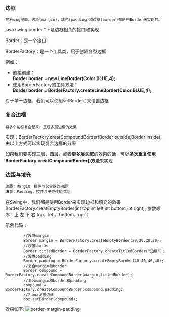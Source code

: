 ### 边框
    在Swing里面，边距(margin)，填充(padding)和边框(border)都是用Border来实现的。
    
java.swing.border.*下是边框相关的接口和实现

Border：是一个接口

BorderFactory：是一个工具类，用于创建各型边框

例如：</br>
- 直接创建：</br>
**Border border = new LineBorder(Color.BLUE,4);**</br>
- 使用BorderFactory的工具方法：</br>
**Border border = BorderFactory.createLineBorder(Color.BLUE,4);**

对于单一边框，我们可以使用setBorder()来设置边框

### 复合边框
    将多个边框复合起来，呈现多层边框的效果
    
实现：BorderFactory.creatCompoundBorder(Border outside,Border inside);</br>
由以上方式可以实现复合边框的效果

如果我们要实现三层，四层，或者**更多层边框**的效果的话，可以**多次重复使用BorderFactory.creatCompoundBorder()方法**来实现

### 边距与填充
    边距：Margin，控件与父容器的间距
    填充：Padding，控件与子控件的间距

在Swing中，我们都是使用Border来实现边框和填充的效果
BorderFactory.creatEmptyBorder(int top,int left,int bottom,int right);
参数顺序：上 左 下 右 top，left，bottom，right

示例代码：
```
        //设置margin
        Border margin = BorderFactory.createEmptyBorder(20,20,20,20);
        //设置border
        Border titledBorder = BorderFactory.createTitledBorder("边框");
        //设置padding
        Border padding = BorderFactory.createEmptyBorder(40,40,40,40);
        //复合margin和border
        Border compound = BorderFactory.createCompoundBorder(margin,titledBorder);
        //复合margin和border和padding
        compound = BorderFactory.createCompoundBorder(compound,padding);
        //为box设置边框
        box.setBorder(compound);
```

效果如下:
![border-margin-padding](https://github.com/Lany-Java/Java/blob/master/Swing/img/margin-border-padding.png)
